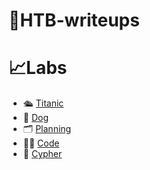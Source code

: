 # 📖HTB-writeups
# 📈Labs

- 🛳️ [Titanic](./titanic/Write-up.md)
- 🐶 [Dog](./dog/Writeup.md)
- 🗂️ [Planning](./planning/WriteUp.md)
- 👨‍💻 [Code](./code/WriteUp.md)
- 🧮 [Cypher](./cypher/WriteUp.md)
